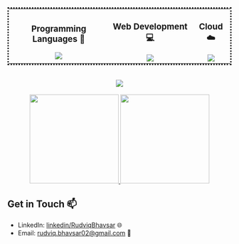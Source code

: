
<table align="center" style="border-collapse: collapse; border: dotted;">
  <tr>
    <td align="center">
      <h3>Programming Languages 🚀</h3>
      <a href="https://skillicons.dev">
        <img src="https://skillicons.dev/icons?i=py,cpp,java" />
      </a>
    </td>
    <td align="center">
      <h3>Web Development 💻</h3>
      <a href="https://skillicons.dev">
        <img src="https://skillicons.dev/icons?i=react,js,css,html,mysql" />
      </a>
    </td>
    <td align="center">
      <h3>Cloud ☁️</h3>
      <a href="https://skillicons.dev">
        <img src="https://skillicons.dev/icons?i=azure,docker,aws" />
      </a>
    </td>
  </tr>
</table>


      
<p align="center">
  </br>
  
  <a href="https://git.io/streak-stats">
    <img src=https://streak-stats.demolab.com/?user=Rudviq&&theme=tokyonight&&hide_border=true&card_width=495>
  </a>
   
  </br>
  </br>
        
  <a href="https://github.com/anuraghazra/github-readme-stats">
    <img height ="200" src=https://github-readme-stats-git-masterrstaa-rickstaa.vercel.app/api/top-langs/?username=Rudviq&hide_border=true&langs_count=5&show_icons=true&card_width=495&theme=tokyonight&hide=Tex>
  </a>
 
  <a href="https://github.com/anuraghazra/github-readme-stats">
    <img height ="200" src=https://github-readme-stats-git-masterrstaa-rickstaa.vercel.app/api?username=Rudviq&hide_border=true&show_icons=true&theme=tokyonight&card_width=495 />
  </a>
    
</p>



## Get in Touch 📫
- LinkedIn: [linkedin/RudviqBhavsar](https://www.linkedin.com/in/rudviq-bhavsar-201219187/?originalSubdomain=in) 🌐
- Email: [rudviq.bhavsar02@gmail.com](mailto:rudviq.bhavsar02@gmail.com) 📧
<!--
**Rudviq/Rudviq** is a ✨ _special_ ✨ repository because its `README.md` (this file) appears on your GitHub profile.

Here are some ideas to get you started:

- 🔭 I’m currently working on ...
- 🌱 I’m currently learning ...
- 👯 I’m looking to collaborate on ...
- 🤔 I’m looking for help with ...
- 💬 Ask me about ...
- 📫 How to reach me: ...
- 😄 Pronouns: ...
- ⚡ Fun fact: ...
-->
